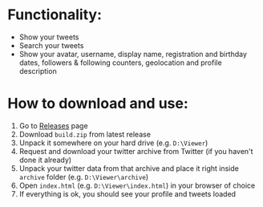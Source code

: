 # Functionality:
* Show your tweets
* Search your tweets
* Show your avatar, username, display name, registration and birthday dates, followers & following counters, geolocation and profile description

# How to download and use:
1. Go to [Releases](https://github.com/aalitvinenko/twitter-archive-viewer/releases) page
2. Download `build.zip` from latest release
3. Unpack it somewhere on your hard drive (e.g. `D:\Viewer`)
4. Request and download your twitter archive from Twitter (if you haven't done it already)
5. Unpack your twitter data from that archive and place it right inside `archive` folder (e.g. `D:\Viewer\archive`)
6. Open `index.html` (e.g. `D:\Viewer\index.html`) in your browser of choice
7. If everything is ok, you should see your profile and tweets loaded